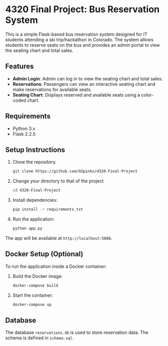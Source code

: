 # 4320 Final Project: Bus Reservation System

This is a simple Flask-based bus reservation system designed for IT students attending a ski trip/hackathon in Colorado. The system allows students to reserve seats on the bus and provides an admin portal to view the seating chart and total sales.

## Features
- **Admin Login**: Admin can log in to view the seating chart and total sales.
- **Reservations**: Passengers can view an interactive seating chart and make reservations for available seats.
- **Seating Chart**: Displays reserved and available seats using a color-coded chart.

## Requirements

- Python 3.x
- Flask 2.2.5

## Setup Instructions

1. Clone the repository.
   ```bash
   git clone https://github.com/GSpinks/4320-Final-Project
   ```
2. Change your directory to that of the project
   ```bash
   cd 4320-Final-Project
   ```
3. Install dependencies:
   ```bash
   pip install -r requirements.txt
   ```
5. Run the application:
   ```bash
   python app.py
   ```

The app will be available at `http://localhost:5000`.

## Docker Setup (Optional)

To run the application inside a Docker container:

1. Build the Docker image:
   ```bash
   docker-compose build
   ```
2. Start the container:
   ```bash
   docker-compose up
   ```

## Database

The database `reservations.db` is used to store reservation data. The schema is defined in `schema.sql`.
